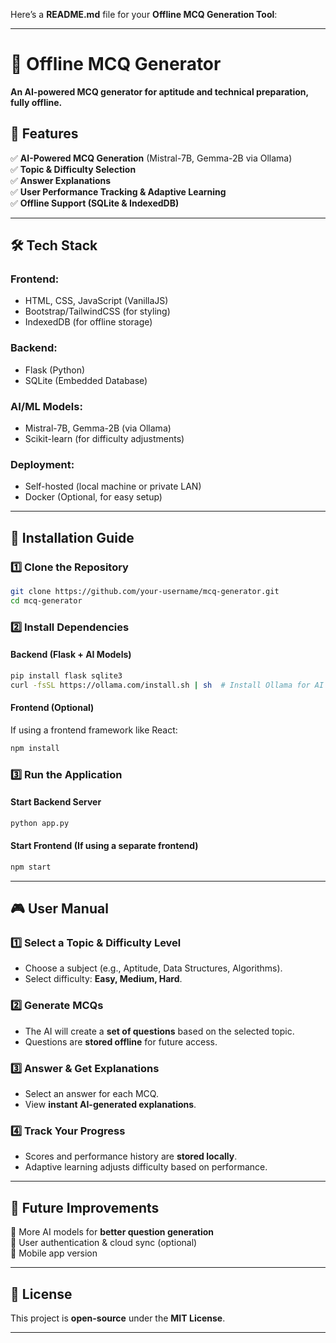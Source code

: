 Here’s a **README.md** file for your **Offline MCQ Generation Tool**:

---

# 🧠 **Offline MCQ Generator**  
**An AI-powered MCQ generator for aptitude and technical preparation, fully offline.**  

## 🚀 **Features**  
✅ **AI-Powered MCQ Generation** (Mistral-7B, Gemma-2B via Ollama)  
✅ **Topic & Difficulty Selection**  
✅ **Answer Explanations**  
✅ **User Performance Tracking & Adaptive Learning**  
✅ **Offline Support (SQLite & IndexedDB)**  

---

## 🛠 **Tech Stack**  

### **Frontend:**  
- HTML, CSS, JavaScript (VanillaJS)  
- Bootstrap/TailwindCSS (for styling)  
- IndexedDB (for offline storage)  

### **Backend:**  
- Flask (Python)  
- SQLite (Embedded Database)  

### **AI/ML Models:**  
- Mistral-7B, Gemma-2B (via Ollama)  
- Scikit-learn (for difficulty adjustments)  

### **Deployment:**  
- Self-hosted (local machine or private LAN)  
- Docker (Optional, for easy setup)  

---

## 📌 **Installation Guide**  

### **1️⃣ Clone the Repository**  
```bash
git clone https://github.com/your-username/mcq-generator.git
cd mcq-generator
```

### **2️⃣ Install Dependencies**  

#### **Backend (Flask + AI Models)**  
```bash
pip install flask sqlite3
curl -fsSL https://ollama.com/install.sh | sh  # Install Ollama for AI models
```

#### **Frontend (Optional)**  
If using a frontend framework like React:  
```bash
npm install
```

### **3️⃣ Run the Application**  

#### **Start Backend Server**  
```bash
python app.py
```
#### **Start Frontend (If using a separate frontend)**  
```bash
npm start
```

---

## 🎮 **User Manual**  

### **1️⃣ Select a Topic & Difficulty Level**  
- Choose a subject (e.g., Aptitude, Data Structures, Algorithms).  
- Select difficulty: **Easy, Medium, Hard**.  

### **2️⃣ Generate MCQs**  
- The AI will create a **set of questions** based on the selected topic.  
- Questions are **stored offline** for future access.  

### **3️⃣ Answer & Get Explanations**  
- Select an answer for each MCQ.  
- View **instant AI-generated explanations**.  

### **4️⃣ Track Your Progress**  
- Scores and performance history are **stored locally**.  
- Adaptive learning adjusts difficulty based on performance.  

---

## 🚀 **Future Improvements**  
🔹 More AI models for **better question generation**  
🔹 User authentication & cloud sync (optional)  
🔹 Mobile app version  

---

## 📜 **License**  
This project is **open-source** under the **MIT License**.  

---

